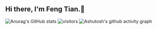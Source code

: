 ## Hi there, I'm Feng Tian.👋

<!--
**TFNTF/TFNTF** is a ✨ _special_ ✨ repository because its `README.md` (this file) appears on your GitHub profile.

Here are some ideas to get you started:

- 🔭 I’m currently working on ...
- 🌱 I’m currently learning ...
- 👯 I’m looking to collaborate on ...
- 🤔 I’m looking for help with ...
- 💬 Ask me about ...
- 📫 How to reach me: ...
- 😄 Pronouns: ...
- ⚡ Fun fact: ...
-->
![Anurag's GitHub stats](https://github-readme-stats.vercel.app/api?username=TFNTF)
![visitors](https://visitor-badge.glitch.me/badge?page_id=TFNTF.visitor-badge.issue.1&left_color=green&right_color=red)
![Ashutosh's github activity graph](https://github-readme-activity-graph.vercel.app/graph?username=TFNTF)
